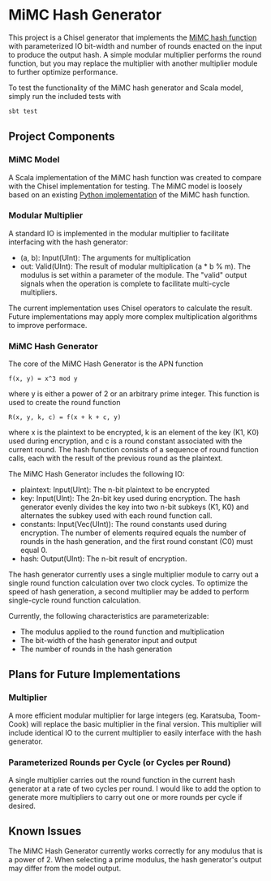 MiMC Hash Generator
=======================

This project is a Chisel generator that implements the [MiMC hash function](https://byt3bit.github.io/primesym/mimc/)
with parameterized IO bit-width and number of rounds enacted on the input to produce the output hash. A simple modular
multiplier performs the round function, but you may replace the multiplier with another multiplier module to further
optimize performance.

To test the functionality of the MiMC hash generator and Scala model, simply run the included tests with
```sh
sbt test
```

## Project Components

### MiMC Model

A Scala implementation of the MiMC hash function was created to compare with the Chisel implementation for testing. The MiMC model is loosely based on an existing [Python implementation](https://wordpress-434650-1388715.cloudwaysapps.com/developers-community/hash-challenge/hash-challenge-implementation-reference-code/#marvellous) of the MiMC hash function.

### Modular Multiplier

A standard IO is implemented in the modular multiplier to facilitate interfacing with the hash generator:
* (a, b): Input(UInt): The arguments for multiplication
* out: Valid(UInt): The result of modular multiplication (a * b % m). The modulus is set within a parameter of the module.
The "valid" output signals when the operation is complete to facilitate multi-cycle multipliers.

The current implementation uses Chisel operators to calculate the result. Future implementations may apply more complex multiplication algorithms to improve performace.

### MiMC Hash Generator

The core of the MiMC Hash Generator is the APN function 
```
f(x, y) = x^3 mod y
```
where y is either a power of 2 or an arbitrary prime integer. This function is used to create the round function
```
R(x, y, k, c) = f(x + k + c, y)
```
where x is the plaintext to be encrypted, k is an element of the key (K1, K0) used during encryption, and c is a round constant associated with the current round. The hash function consists of a sequence of round function calls, each with the result of the previous round as the plaintext.

The MiMC Hash Generator includes the following IO:
* plaintext: Input(UInt): The n-bit plaintext to be encrypted
* key: Input(UInt): The 2n-bit key used during encryption. The hash generator evenly divides the key into two n-bit subkeys (K1, K0) and alternates the subkey used with each round function call.
* constants: Input(Vec(UInt)): The round constants used during encryption. The number of elements required equals the number of rounds in the hash generation, and the first round constant (C0) must equal 0.
* hash: Output(UInt): The n-bit result of encryption.

The hash generator currently uses a single multiplier module to carry out a single round function calculation over two clock cycles. To optimize the speed of hash generation, a second multiplier may be added to perform single-cycle round function calculation.

Currently, the following characteristics are parameterizable:
* The modulus applied to the round function and multiplication
* The bit-width of the hash generator input and output
* The number of rounds in the hash generation

## Plans for Future Implementations

### Multiplier

A more efficient modular multiplier for large integers (eg. Karatsuba, Toom-Cook) will replace the basic multiplier in the final version. This multiplier will include identical IO to the current multiplier to easily interface with the hash generator.

### Parameterized Rounds per Cycle (or Cycles per Round)

A single multiplier carries out the round function in the current hash generator at a rate of two cycles per round. I would like to add the option to generate more multipliers to carry out one or more rounds per cycle if desired.

## Known Issues

The MiMC Hash Generator currently works correctly for any modulus that is a power of 2. When selecting a prime modulus, the hash generator's output may differ from the model output.